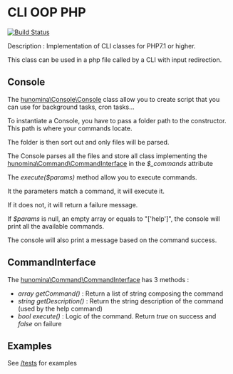 # CLI OOP PHP

[![Build Status](https://travis-ci.com/hunomina/cli-oop-php.svg?branch=master)](https://travis-ci.com/hunomina/cli-oop-php)

Description : Implementation of CLI classes for PHP7.1 or higher.

This class can be used in a php file called by a CLI with input redirection.

## Console

The [hunomina\Console\Console](https://github.com/hunomina/cli-oop-php/blob/master/src/Console/Console.php) class allow you to create script that you can use for background tasks, cron tasks...

To instantiate a Console, you have to pass a folder path to the constructor. This path is where your commands locate.

The folder is then sort out and only files will be parsed.

The Console parses all the files and store all class implementing the [hunomina\Command\CommandInterface](https://github.com/hunomina/cli-oop-php/blob/master/src/Command/CommandInterface.php) in the *$_commands* attribute

The *execute($params)* method allow you to execute commands.

It the parameters match a command, it will execute it.

If it does not, it will return a failure message.

If *$params* is null, an empty array or equals to "\['help'\]", the console will print all the available commands.

The console will also print a message based on the command success.

## CommandInterface

The [hunomina\Command\CommandInterface](https://github.com/hunomina/cli-oop-php/blob/master/src/Command/CommandInterface.php) has 3 methods :

- *array getCommand()* : Return a list of string composing the command
- *string getDescription()* : Return the string description of the command (used by the help command)
- *bool execute()* : Logic of the command. Return *true* on success and *false* on failure

## Examples

See [/tests](https://github.com/hunomina/cli-oop-php/tree/master/tests) for examples